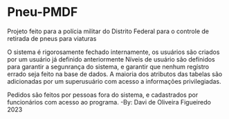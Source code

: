 # Pneu-PMDF
Projeto feito para  a polícia militar do Distrito Federal
para o controle de retirada de pneus para viaturas

O sistema é rigorosamente fechado internamente, os usuários são criados por um usuário já
definido anteriormente
Níveis de usuário são defínidos para garantir a segunrança do sistema, e garantir que nenhum regístro errado seja feito na base de dados.
A maioria dos atributos das tabelas são adicionadas por um superusuário com acesso a 
informações privilegiadas.

Pedidos são feitos por pessoas fora do sistema, e cadastrados por funcionários com acesso ao 
programa.
-By: Davi de Oliveira Figueiredo 2023
